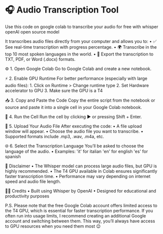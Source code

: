 # 🎧 Audio Transcription Tool
Use this code on google colab to transcribe your audio for free with whisper openAI open source model

It transcribes audio files directly from your computer and allows you to:
	•	✅ See real-time transcription with progress percentage.
	•	🌍 Transcribe in the top 10 most spoken languages in the world.
	•	📄 Export the transcription to TXT, PDF, or Word (.docx) formats.


⚙️ 1. Open Google Colab
Go to Google Colab and create a new notebook.

⚡️ 2. Enable GPU Runtime
For better performance (especially with large audio files):
	1.	Click on Runtime > Change runtime type
	2.	Set Hardware accelerator to GPU
	3.	Make sure the GPU is a T4

📥 3. Copy and Paste the Code
Copy the entire script from the notebook or source and paste it into a single cell in your Google Colab notebook.

🔧 4. Run the Cell
Run the cell by clicking ▶️ or pressing Shift + Enter.

📁 5. Upload Your Audio File
After executing the code:
	•	A file upload window will appear.
	•	Choose the audio file you want to transcribe.
	•	Supported formats include .mp3, .wav, .m4a, etc.

 🌐 6. Select the Transcription Language
You’ll be asked to choose the language of the audio.
	•	Examples:
 'it' for italian
 'en' for english
 'es' for spanish

 📢 Disclaimer
	•	The Whisper model can process large audio files, but GPU is highly recommended.
	•	The T4 GPU available in Colab ensures significantly faster transcription time.
	•	Performance may vary depending on internet speed and audio file length.

 👨‍💻 Credits
	•	Built using Whisper by OpenAI
	•	Designed for educational and productivity purposes

P.S. Please note that the free Google Colab account offers limited access to the T4 GPU, which is essential for faster transcription performance.
If you often run into usage limits, I recommend creating an additional Google account and switching between them.
This way, you’ll always have access to GPU resources when you need them most 😉
